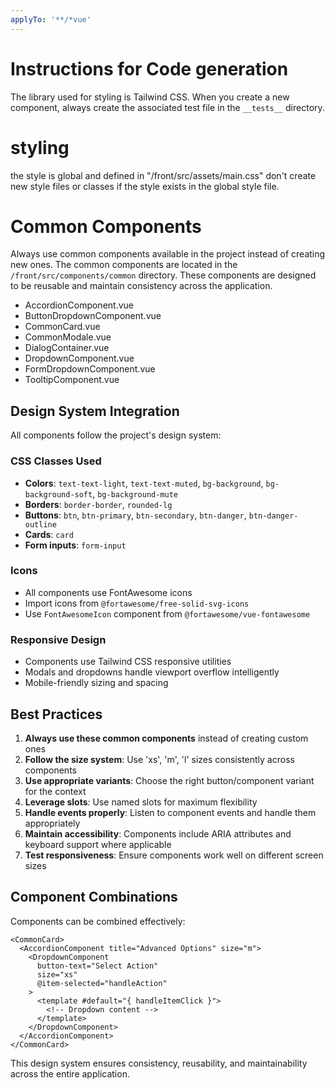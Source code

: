 ```yaml
---
applyTo: '**/*vue'
---
```

# Instructions for Code generation
The library used for styling is Tailwind CSS.
When you create a new component, always create the associated test file in the `__tests__` directory.

# styling
the style is global and defined in "/front/src/assets/main.css" don't create new style files or classes if the style exists in the global style file.

# Common Components
Always use common components available in the project instead of creating new ones. The common components are located in the `/front/src/components/common` directory.
These components are designed to be reusable and maintain consistency across the application.

* AccordionComponent.vue
* ButtonDropdownComponent.vue
* CommonCard.vue
* CommonModale.vue
* DialogContainer.vue
* DropdownComponent.vue
* FormDropdownComponent.vue
* TooltipComponent.vue

## Design System Integration

All components follow the project's design system:

### CSS Classes Used
- **Colors**: `text-text-light`, `text-text-muted`, `bg-background`, `bg-background-soft`, `bg-background-mute`
- **Borders**: `border-border`, `rounded-lg`
- **Buttons**: `btn`, `btn-primary`, `btn-secondary`, `btn-danger`, `btn-danger-outline`
- **Cards**: `card`
- **Form inputs**: `form-input`

### Icons
- All components use FontAwesome icons
- Import icons from `@fortawesome/free-solid-svg-icons`
- Use `FontAwesomeIcon` component from `@fortawesome/vue-fontawesome`

### Responsive Design
- Components use Tailwind CSS responsive utilities
- Modals and dropdowns handle viewport overflow intelligently
- Mobile-friendly sizing and spacing

## Best Practices

1. **Always use these common components** instead of creating custom ones
2. **Follow the size system**: Use 'xs', 'm', 'l' sizes consistently across components
3. **Use appropriate variants**: Choose the right button/component variant for the context
4. **Leverage slots**: Use named slots for maximum flexibility
5. **Handle events properly**: Listen to component events and handle them appropriately
6. **Maintain accessibility**: Components include ARIA attributes and keyboard support where applicable
7. **Test responsiveness**: Ensure components work well on different screen sizes

## Component Combinations

Components can be combined effectively:

```vue
<CommonCard>
  <AccordionComponent title="Advanced Options" size="m">
    <DropdownComponent 
      button-text="Select Action" 
      size="xs"
      @item-selected="handleAction"
    >
      <template #default="{ handleItemClick }">
        <!-- Dropdown content -->
      </template>
    </DropdownComponent>
  </AccordionComponent>
</CommonCard>
```

This design system ensures consistency, reusability, and maintainability across the entire application.
